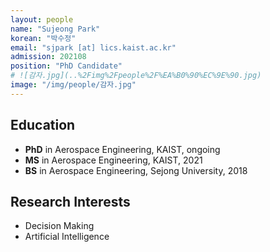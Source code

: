 ```yaml
---
layout: people
name: "Sujeong Park"
korean: "박수정"
email: "sjpark [at] lics.kaist.ac.kr"
admission: 202108
position: "PhD Candidate"
# ![감자.jpg](..%2Fimg%2Fpeople%2F%EA%B0%90%EC%9E%90.jpg)
image: "/img/people/감자.jpg"
---
```


## Education

- **PhD** in Aerospace Engineering, KAIST, ongoing
- **MS** in Aerospace Engineering, KAIST, 2021
- **BS** in Aerospace Engineering, Sejong University, 2018

## Research Interests

- Decision Making
- Artificial Intelligence
